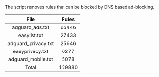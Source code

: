 The script removes rules that can be blocked by DNS based ad-blocking.


| File | Rules |
|:----:|:-----:|
| adguard_ads.txt | 65446 |
| easylist.txt | 27433 |
| adguard_privacy.txt | 25646 |
| easyprivacy.txt | 6277 |
| adguard_mobile.txt | 5078 |
| Total | 129880 |